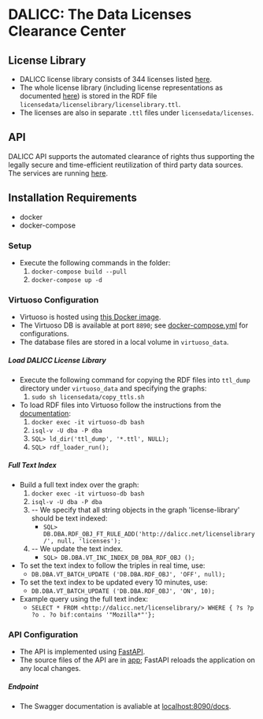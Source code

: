 # DALICC: The Data Licenses Clearance Center #

## License Library ##

* DALICC license library consists of 344 licenses listed [here](https://api.dalicc.net/licenselibrary/list?limit=1000).
* The whole license library (including license representations as documented [here](https://docs.dalicc.net/)) is stored in the RDF file `licensedata/licenselibrary/licenselibrary.ttl`.
* The licenses are also in separate `.ttl` files under `licensedata/licenses`.

## API ##

DALICC API supports the automated clearance of rights thus supporting the legally secure and time-efficient reutilization of third party data sources. The services are running [here](https://api.dalicc.net/docs). 

## Installation Requirements ##

* docker
* docker-compose

### Setup ###

* Execute the following commands in the folder: 
    1. `docker-compose build --pull`
    2. `docker-compose up -d`

### Virtuoso Configuration ###

* Virtuoso is hosted using [this Docker image](https://hub.docker.com/r/tenforce/virtuoso/).
* The Virtuoso DB is available at port `8890`; see [docker-compose.yml](docker-compose.yml) for configurations.
* The database files are stored in a local volume in `virtuoso_data`.

##### Load DALICC License Library #####

* Execute the following command for copying the RDF files into `ttl_dump` directory under `virtuoso_data` and specifying the graphs:
    1. `sudo sh licensedata/copy_ttls.sh`
* To load RDF files into Virtuoso follow the instructions from the [documentation](http://vos.openlinksw.com/owiki/wiki/VOS/VirtBulkRDFLoader): 
    1. `docker exec -it virtuoso-db bash`
    2. `isql-v -U dba -P dba`
    3. `SQL> ld_dir('ttl_dump', '*.ttl', NULL);`
    4. `SQL> rdf_loader_run();`

##### Full Text Index #####

* Build a full text index over the graph:
    1. `docker exec -it virtuoso-db bash`
    2. `isql-v -U dba -P dba`
    3. -- We specify that all string objects in the graph 'license-library' should be text indexed:
        * `SQL> DB.DBA.RDF_OBJ_FT_RULE_ADD('http://dalicc.net/licenselibrary/', null, 'licenses');`
    4. -- We update the text index.
        * `SQL> DB.DBA.VT_INC_INDEX_DB_DBA_RDF_OBJ ();`
* To set the text index to follow the triples in real time, use:
    * `DB.DBA.VT_BATCH_UPDATE ('DB.DBA.RDF_OBJ', 'OFF', null);`
* To set the text index to be updated every 10 minutes, use:
    * `DB.DBA.VT_BATCH_UPDATE ('DB.DBA.RDF_OBJ', 'ON', 10);`
* Example query using the full text index:
    * `SELECT * FROM <http://dalicc.net/licenselibrary/> WHERE { ?s ?p ?o . ?o bif:contains '"Mozilla*"'};`
    
### API Configuration ###

* The API is implemented using [FastAPI](https://github.com/tiangolo/uvicorn-gunicorn-fastapi-docker).
* The source files of the API are in [app](app); FastAPI reloads the application on any local changes.

##### Endpoint #####

* The Swagger documentation is avaliable at [localhost:8090/docs](http://localhost:8090/docs).